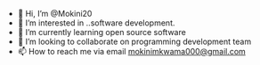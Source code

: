 - 👋 Hi, I’m @Mokini20
- 👀 I’m interested in ..software development.
- 🌱 I’m currently learning open source software
- 💞️ I’m looking to collaborate on programming development team
- 📫 How to reach me via email mokinimkwama000@gmail.com

<!---
Mokini20/Mokini20 is a ✨ special ✨ repository because its `README.md` (this file) appears on your GitHub profile.
You can click the Preview link to take a look at your changes.
--->

